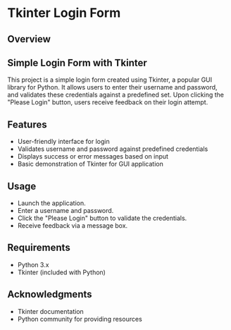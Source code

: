 # Tkinter Login Form

## Overview

<h2>Simple Login Form with Tkinter</h2>
<p>This project is a simple login form created using Tkinter, a popular GUI library for Python. It allows users to enter their username and password, and validates these credentials against a predefined set. Upon clicking the "Please Login" button, users receive feedback on their login attempt.</p>
<!-- This is a simple login form created using Tkinter, a Python GUI library.<br> The login form allows users to enter their username and password. Upon clicking the "Please Login" button, the entered credentials are validated against a predefined set of usernames and passwords. If the credentials match, a success message is displayed using a message box; otherwise, an error message is shown. <br> This example demonstrates how to create basic GUI applications with Tkinter and handle user interactions. -->

## Features
- User-friendly interface for login
- Validates username and password against predefined credentials
- Displays success or error messages based on input
- Basic demonstration of Tkinter for GUI application

## Usage
- Launch the application.
- Enter a username and password.
- Click the "Please Login" button to validate the credentials.
- Receive feedback via a message box.

## Requirements
- Python 3.x <br>
- Tkinter (included with Python)

## Acknowledgments
- Tkinter documentation
- Python community for providing resources
